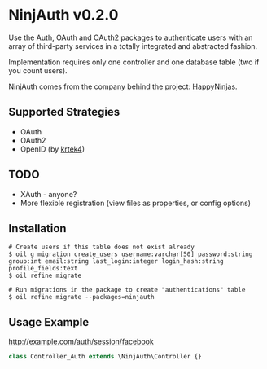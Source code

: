 # NinjAuth v0.2.0

Use the Auth, OAuth and OAuth2 packages to authenticate users with an array of third-party services in a totally integrated and abstracted fashion.

Implementation requires only one controller and one database table (two if you count users).

NinjAuth comes from the company behind the project: [HappyNinjas](http://happyninjas.com/).

## Supported Strategies

- OAuth
- OAuth2
- OpenID (by [krtek4](https://github.com/krtek4)) 

## TODO

- XAuth - anyone?
- More flexible registration (view files as properties, or config options)

## Installation

    # Create users if this table does not exist already
    $ oil g migration create_users username:varchar[50] password:string group:int email:string last_login:integer login_hash:string profile_fields:text
    $ oil refine migrate
	
	# Run migrations in the package to create "authentications" table
	$ oil refine migrate --packages=ninjauth

## Usage Example

http://example.com/auth/session/facebook

```php
class Controller_Auth extends \NinjAuth\Controller {}
```